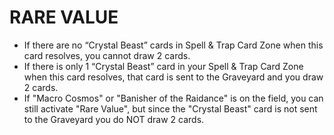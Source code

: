 
# RARE VALUE

*   If there are no “Crystal Beast” cards in Spell & Trap Card Zone when this card resolves, you cannot draw 2 cards.
*   If there is only 1 “Crystal Beast” card in your Spell & Trap Card Zone when this card resolves, that card is sent to the Graveyard and you draw 2 cards.
*   If "Macro Cosmos" or "Banisher of the Raidance" is on the field, you can still activate "Rare Value", but since the "Crystal Beast" card is not sent to the Graveyard you do NOT draw 2 cards.

  